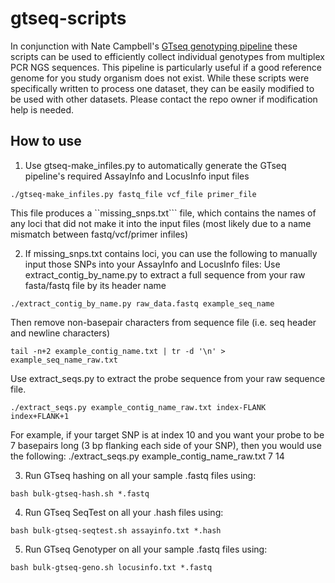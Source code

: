 # gtseq-scripts

In conjunction with Nate Campbell's [GTseq genotyping pipeline](https://github.com/GTseq/GTseq-Pipeline#gtseq-pipeline)
these scripts can be used to efficiently collect individual genotypes from multiplex PCR NGS sequences. This pipeline
is particularly useful if a good reference genome for you study organism does not exist. While these scripts
were specifically written to process one dataset, they can be easily modified to be used with other datasets. 
Please contact the repo owner if modification help is needed.


## How to use

1) Use gtseq-make_infiles.py to automatically generate the GTseq pipeline's required AssayInfo and LocusInfo input files
```
./gtseq-make_infiles.py fastq_file vcf_file primer_file
```
This file produces a ``missing_snps.txt``` file, which contains the names of any loci that did not make it into the input files 
(most likely due to a name mismatch between fastq/vcf/primer infiles)

2) If missing_snps.txt contains loci, you can use the following to manually input those SNPs into your AssayInfo and LocusInfo files:
Use extract_contig_by_name.py to extract a full sequence from your raw fasta/fastq file by its header name
```
./extract_contig_by_name.py raw_data.fastq example_seq_name
```
Then remove non-basepair characters from sequence file (i.e. seq header and newline characters)
```
tail -n+2 example_contig_name.txt | tr -d '\n' > example_seq_name_raw.txt
```
Use extract_seqs.py to extract the probe sequence from your raw sequence file. 
```
./extract_seqs.py example_contig_name_raw.txt index-FLANK index+FLANK+1 
```
For example, if your target SNP is at index 10 and you want your probe to be 7 basepairs long (3 bp flanking each side of your 
SNP), then you would use the following: ./extract_seqs.py example_contig_name_raw.txt 7 14 

3) Run GTseq hashing on all your sample .fastq files using:
```
bash bulk-gtseq-hash.sh *.fastq
```

4) Run GTseq SeqTest on all your .hash files using:
```
bash bulk-gtseq-seqtest.sh assayinfo.txt *.hash
```

5) Run GTseq Genotyper on all your sample .fastq files using:
```
bash bulk-gtseq-geno.sh locusinfo.txt *.fastq
```

